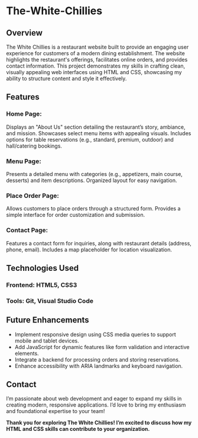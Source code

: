 # The-White-Chillies

## Overview
The White Chillies is a restaurant website built to provide an engaging user experience for customers of a modern dining establishment. The website highlights the restaurant's offerings, facilitates online orders, and provides contact information. This project demonstrates my skills in crafting clean, visually appealing web interfaces using HTML and CSS, showcasing my ability to structure content and style it effectively.

## Features
### Home Page:
Displays an "About Us" section detailing the restaurant’s story, ambiance, and mission.
Showcases select menu items with appealing visuals.
Includes options for table reservations (e.g., standard, premium, outdoor) and hall/catering bookings.
### Menu Page:
Presents a detailed menu with categories (e.g., appetizers, main course, desserts) and item descriptions.
Organized layout for easy navigation.
### Place Order Page:
Allows customers to place orders through a structured form.
Provides a simple interface for order customization and submission.
### Contact Page:
Features a contact form for inquiries, along with restaurant details (address, phone, email).
Includes a map placeholder for location visualization.

## Technologies Used
### Frontend: HTML5, CSS3
### Tools: Git, Visual Studio Code

## Future Enhancements
* Implement responsive design using CSS media queries to support mobile and tablet devices.
* Add JavaScript for dynamic features like form validation and interactive elements.
* Integrate a backend for processing orders and storing reservations.
* Enhance accessibility with ARIA landmarks and keyboard navigation.

## Contact
I’m passionate about web development and eager to expand my skills in creating modern, responsive applications. I’d love to bring my enthusiasm and foundational expertise to your team!

**Thank you for exploring The White Chillies! I’m excited to discuss how my HTML and CSS skills can contribute to your organization.**
